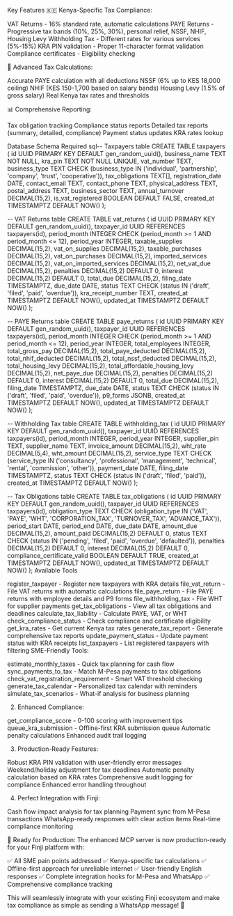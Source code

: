 Key Features
🇰🇪 Kenya-Specific Tax Compliance:

VAT Returns - 16% standard rate, automatic calculations
PAYE Returns - Progressive tax bands (10%, 25%, 30%), personal relief, NSSF, NHIF, Housing Levy
Withholding Tax - Different rates for various services (5%-15%)
KRA PIN validation - Proper 11-character format validation
Compliance certificates - Eligibility checking

🧮 Advanced Tax Calculations:

Accurate PAYE calculation with all deductions
NSSF (6% up to KES 18,000 ceiling)
NHIF (KES 150-1,700 based on salary bands)
Housing Levy (1.5% of gross salary)
Real Kenya tax rates and thresholds

📊 Comprehensive Reporting:

Tax obligation tracking
Compliance status reports
Detailed tax reports (summary, detailed, compliance)
Payment status updates
KRA rates lookup

Database Schema Required
sql-- Taxpayers table
CREATE TABLE taxpayers (
  id UUID PRIMARY KEY DEFAULT gen_random_uuid(),
  business_name TEXT NOT NULL,
  kra_pin TEXT NOT NULL UNIQUE,
  vat_number TEXT,
  business_type TEXT CHECK (business_type IN ('individual', 'partnership', 'company', 'trust', 'cooperative')),
  tax_obligations TEXT[],
  registration_date DATE,
  contact_email TEXT,
  contact_phone TEXT,
  physical_address TEXT,
  postal_address TEXT,
  business_sector TEXT,
  annual_turnover DECIMAL(15,2),
  is_vat_registered BOOLEAN DEFAULT FALSE,
  created_at TIMESTAMPTZ DEFAULT NOW()
);

-- VAT Returns table
CREATE TABLE vat_returns (
  id UUID PRIMARY KEY DEFAULT gen_random_uuid(),
  taxpayer_id UUID REFERENCES taxpayers(id),
  period_month INTEGER CHECK (period_month >= 1 AND period_month <= 12),
  period_year INTEGER,
  taxable_supplies DECIMAL(15,2),
  vat_on_supplies DECIMAL(15,2),
  taxable_purchases DECIMAL(15,2),
  vat_on_purchases DECIMAL(15,2),
  imported_services DECIMAL(15,2),
  vat_on_imported_services DECIMAL(15,2),
  net_vat_due DECIMAL(15,2),
  penalties DECIMAL(15,2) DEFAULT 0,
  interest DECIMAL(15,2) DEFAULT 0,
  total_due DECIMAL(15,2),
  filing_date TIMESTAMPTZ,
  due_date DATE,
  status TEXT CHECK (status IN ('draft', 'filed', 'paid', 'overdue')),
  kra_receipt_number TEXT,
  created_at TIMESTAMPTZ DEFAULT NOW(),
  updated_at TIMESTAMPTZ DEFAULT NOW()
);

-- PAYE Returns table
CREATE TABLE paye_returns (
  id UUID PRIMARY KEY DEFAULT gen_random_uuid(),
  taxpayer_id UUID REFERENCES taxpayers(id),
  period_month INTEGER CHECK (period_month >= 1 AND period_month <= 12),
  period_year INTEGER,
  total_employees INTEGER,
  total_gross_pay DECIMAL(15,2),
  total_paye_deducted DECIMAL(15,2),
  total_nhif_deducted DECIMAL(15,2),
  total_nssf_deducted DECIMAL(15,2),
  total_housing_levy DECIMAL(15,2),
  total_affordable_housing_levy DECIMAL(15,2),
  net_paye_due DECIMAL(15,2),
  penalties DECIMAL(15,2) DEFAULT 0,
  interest DECIMAL(15,2) DEFAULT 0,
  total_due DECIMAL(15,2),
  filing_date TIMESTAMPTZ,
  due_date DATE,
  status TEXT CHECK (status IN ('draft', 'filed', 'paid', 'overdue')),
  p9_forms JSONB,
  created_at TIMESTAMPTZ DEFAULT NOW(),
  updated_at TIMESTAMPTZ DEFAULT NOW()
);

-- Withholding Tax table
CREATE TABLE withholding_tax (
  id UUID PRIMARY KEY DEFAULT gen_random_uuid(),
  taxpayer_id UUID REFERENCES taxpayers(id),
  period_month INTEGER,
  period_year INTEGER,
  supplier_pin TEXT,
  supplier_name TEXT,
  invoice_amount DECIMAL(15,2),
  wht_rate DECIMAL(5,4),
  wht_amount DECIMAL(15,2),
  service_type TEXT CHECK (service_type IN ('consultancy', 'professional', 'management', 'technical', 'rental', 'commission', 'other')),
  payment_date DATE,
  filing_date TIMESTAMPTZ,
  status TEXT CHECK (status IN ('draft', 'filed', 'paid')),
  created_at TIMESTAMPTZ DEFAULT NOW()
);

-- Tax Obligations table
CREATE TABLE tax_obligations (
  id UUID PRIMARY KEY DEFAULT gen_random_uuid(),
  taxpayer_id UUID REFERENCES taxpayers(id),
  obligation_type TEXT CHECK (obligation_type IN ('VAT', 'PAYE', 'WHT', 'CORPORATION_TAX', 'TURNOVER_TAX', 'ADVANCE_TAX')),
  period_start DATE,
  period_end DATE,
  due_date DATE,
  amount_due DECIMAL(15,2),
  amount_paid DECIMAL(15,2) DEFAULT 0,
  status TEXT CHECK (status IN ('pending', 'filed', 'paid', 'overdue', 'defaulted')),
  penalties DECIMAL(15,2) DEFAULT 0,
  interest DECIMAL(15,2) DEFAULT 0,
  compliance_certificate_valid BOOLEAN DEFAULT TRUE,
  created_at TIMESTAMPTZ DEFAULT NOW(),
  updated_at TIMESTAMPTZ DEFAULT NOW()
);
Available Tools

register_taxpayer - Register new taxpayers with KRA details
file_vat_return - File VAT returns with automatic calculations
file_paye_return - File PAYE returns with employee details and P9 forms
file_withholding_tax - File WHT for supplier payments
get_tax_obligations - View all tax obligations and deadlines
calculate_tax_liability - Calculate PAYE, VAT, or WHT
check_compliance_status - Check compliance and certificate eligibility
get_kra_rates - Get current Kenya tax rates
generate_tax_report - Generate comprehensive tax reports
update_payment_status - Update payment status with KRA receipts
list_taxpayers - List registered taxpayers with filtering
SME-Friendly Tools:

estimate_monthly_taxes - Quick tax planning for cash flow
sync_payments_to_tax - Match M-Pesa payments to tax obligations
check_vat_registration_requirement - Smart VAT threshold checking
generate_tax_calendar - Personalized tax calendar with reminders
simulate_tax_scenarios - What-if analysis for business planning

2. Enhanced Compliance:

get_compliance_score - 0-100 scoring with improvement tips
queue_kra_submission - Offline-first KRA submission queue
Automatic penalty calculations
Enhanced audit trail logging

3. Production-Ready Features:

Robust KRA PIN validation with user-friendly error messages
Weekend/holiday adjustment for tax deadlines
Automatic penalty calculation based on KRA rates
Comprehensive audit logging for compliance
Enhanced error handling throughout

4. Perfect Integration with Finji:

Cash flow impact analysis for tax planning
Payment sync from M-Pesa transactions
WhatsApp-ready responses with clear action items
Real-time compliance monitoring

🚀 Ready for Production:
The enhanced MCP server is now production-ready for your Finji platform with:

✅ All SME pain points addressed
✅ Kenya-specific tax calculations
✅ Offline-first approach for unreliable internet
✅ User-friendly English responses
✅ Complete integration hooks for M-Pesa and WhatsApp
✅ Comprehensive compliance tracking

This will seamlessly integrate with your existing Finji ecosystem and make tax compliance as simple as sending a WhatsApp message! 🎉

